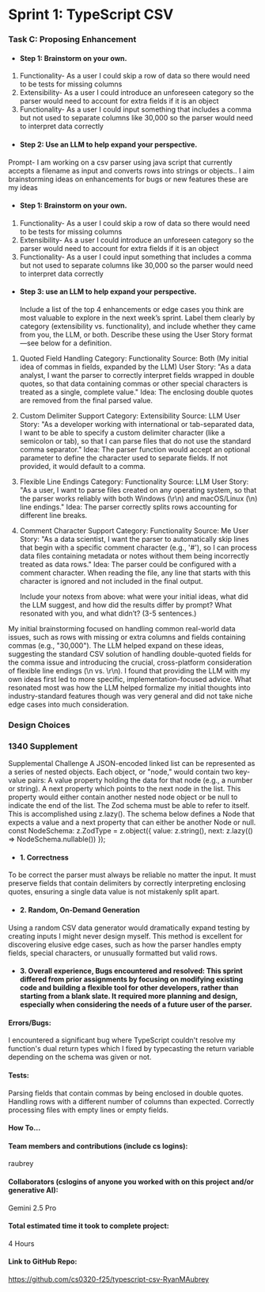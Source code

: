 # Sprint 1: TypeScript CSV

### Task C: Proposing Enhancement

- #### Step 1: Brainstorm on your own.
1. Functionality- As a user I could skip a row of data so there would need to be tests for missing columns
2. Extensibility- As a user I could introduce an unforeseen category so the parser would need to account for extra fields if it is an object
3. Functionality- As a user I could input something that includes a comma but not used to separate columns like 30,000 so the parser would need to interpret data correctly 

- #### Step 2: Use an LLM to help expand your perspective.

Prompt- I am working on a csv parser using java script that currently accepts a filename as input and converts rows into strings or objects.. I aim brainstorming ideas on enhancements for bugs or new features these are my ideas
- #### Step 1: Brainstorm on your own.
1. Functionality- As a user I could skip a row of data so there would need to be tests for missing columns
2. Extensibility- As a user I could introduce an unforeseen category so the parser would need to account for extra fields if it is an object
3. Functionality- As a user I could input something that includes a comma but not used to separate columns like 30,000 so the parser would need to interpret data correctly


- #### Step 3: use an LLM to help expand your perspective.

    Include a list of the top 4 enhancements or edge cases you think are most valuable to explore in the next week’s sprint. Label them clearly by category (extensibility vs. functionality), and include whether they came from you, the LLM, or both. Describe these using the User Story format—see below for a definition. 

1. Quoted Field Handling
Category: Functionality
Source: Both (My initial idea of commas in fields, expanded by the LLM)
User Story: "As a data analyst, I want the parser to correctly interpret fields wrapped in double quotes, so that data containing commas or other special characters is treated as a single, complete value."
Idea: The enclosing double quotes are removed from the final parsed value.

2. Custom Delimiter Support
Category: Extensibility
Source: LLM 
User Story: "As a developer working with international or tab-separated data, I want to be able to specify a custom delimiter character (like a semicolon or tab), so that I can parse files that do not use the standard comma separator."
Idea: The parser function would accept an optional parameter to define the character used to separate fields. If not provided, it would default to a comma.

3. Flexible Line Endings
Category: Functionality
Source: LLM
User Story: "As a user, I want to parse files created on any operating system, so that the parser works reliably with both Windows (\r\n) and macOS/Linux (\n) line endings."
Idea: The parser correctly splits rows accounting for different line breaks.

4. Comment Character Support
Category: Functionality
Source: Me
User Story: "As a data scientist, I want the parser to automatically skip lines that begin with a specific comment character (e.g., '#'), so I can process data files containing metadata or notes without them being incorrectly treated as data rows."
Idea: The parser could be configured with a comment character. When reading the file, any line that starts with this character is ignored and not included in the final output.

    Include your notexs from above: what were your initial ideas, what did the LLM suggest, and how did the results differ by prompt? What resonated with you, and what didn’t? (3-5 sentences.) 

My initial brainstorming focused on handling common real-world data issues, such as rows with missing or extra columns and fields containing commas (e.g., "30,000"). The LLM helped expand on these ideas, suggesting the standard CSV solution of handling double-quoted fields for the comma issue and introducing the crucial, cross-platform consideration of flexible line endings (\n vs. \r\n). I found that providing the LLM with my own ideas first led to more specific, implementation-focused advice. What resonated most was how the LLM helped formalize my initial thoughts into industry-standard features though was very general and did not take niche edge cases into much consideration.


### Design Choices

### 1340 Supplement
Supplemental Challenge A JSON-encoded linked list can be represented as a series of nested objects. Each object, or "node," would contain two key-value pairs: A value property holding the data for that node (e.g., a number or string). A next property which points to the next node in the list. This property would either contain another nested node object or be null to indicate the end of the list. The Zod schema must be able to refer to itself. This is accomplished using z.lazy(). The schema below defines a Node that expects a value and a next property that can either be another Node or null. 
const NodeSchema: z.ZodType<Node> = z.object({
  value: z.string(),
  next: z.lazy(() => NodeSchema.nullable())
});

- #### 1. Correctness
To be correct the parser must always be reliable no matter the input. It must preserve fields that contain delimiters by correctly interpreting enclosing quotes, ensuring a single data value is not mistakenly split apart. 
- #### 2. Random, On-Demand Generation
Using a random CSV data generator would dramatically expand testing by creating inputs I might never design myself. This method is excellent for discovering elusive edge cases, such as how the parser handles empty fields, special characters, or unusually formatted but valid rows. 
- #### 3. Overall experience, Bugs encountered and resolved: This sprint differed from prior assignments by focusing on modifying existing code and building a flexible tool for other developers, rather than starting from a blank slate. It required more planning and design, especially when considering the needs of a future user of the parser.
#### Errors/Bugs: 
I encountered a significant bug where TypeScript couldn't resolve my function's dual return types which I fixed by typecasting the return variable depending on the schema was given or not.
#### Tests: 
Parsing fields that contain commas by being enclosed in double quotes. Handling rows with a different number of columns than expected. Correctly processing files with empty lines or empty fields.
#### How To… 

#### Team members and contributions (include cs logins):
raubrey
#### Collaborators (cslogins of anyone you worked with on this project and/or generative AI): 
Gemini 2.5 Pro
#### Total estimated time it took to complete project: 
4 Hours
#### Link to GitHub Repo:  
https://github.com/cs0320-f25/typescript-csv-RyanMAubrey
